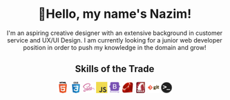 <h1 align="center">👋Hello, my name's Nazim!</h1>

<p align="center">
I'm an aspiring creative designer with an extensive background in customer service and UX/UI Design. I am currently looking for a junior web developer position in order to push my knowledge in the domain and grow!

<h2 align="center"> Skills of the Trade </h2>

<div align="center">
    <img align="center" alt="HTML5" width="26px" src="https://raw.githubusercontent.com/github/explore/80688e429a7d4ef2fca1e82350fe8e3517d3494d/topics/html/html.png" />
    <img align="center" alt="CSS3" width="26px" src="https://raw.githubusercontent.com/github/explore/80688e429a7d4ef2fca1e82350fe8e3517d3494d/topics/css/css.png" />
    <img align="center" alt="Sass" width="26px" src="https://raw.githubusercontent.com/github/explore/80688e429a7d4ef2fca1e82350fe8e3517d3494d/topics/sass/sass.png" />
    <img align="center" alt="JavaScript" width="26px" src="https://raw.githubusercontent.com/github/explore/80688e429a7d4ef2fca1e82350fe8e3517d3494d/topics/javascript/javascript.png" />
    <img align="center" alt="Bootstrap" width="26" src="https://raw.githubusercontent.com/devicons/devicon/master/icons/bootstrap/bootstrap-plain-wordmark.svg" />
<!--     <img align="center" alt="React" width="26px" src="https://raw.githubusercontent.com/github/explore/80688e429a7d4ef2fca1e82350fe8e3517d3494d/topics/react/react.png" /> -->
    <img align="center" alt="Ruby" width="26px" src="https://raw.githubusercontent.com/devicons/devicon/master/icons/ruby/ruby-original.svg" />
    <img align="center" alt="Rails" width="26px" src="https://raw.githubusercontent.com/devicons/devicon/master/icons/rails/rails-original-wordmark.svg" />
<!--     <img align="center" alt="SQL" width="26px" src="https://raw.githubusercontent.com/github/explore/80688e429a7d4ef2fca1e82350fe8e3517d3494d/topics/sql/sql.png" /> -->
    <img align="center" alt="Git" width="26px" src="https://raw.githubusercontent.com/github/explore/80688e429a7d4ef2fca1e82350fe8e3517d3494d/topics/git/git.png" />
    <img align="center" alt="GitHub" width="26px" src="https://raw.githubusercontent.com/github/explore/80688e429a7d4ef2fca1e82350fe8e3517d3494d/topics/terminal/terminal.png" />
</div align="center">

